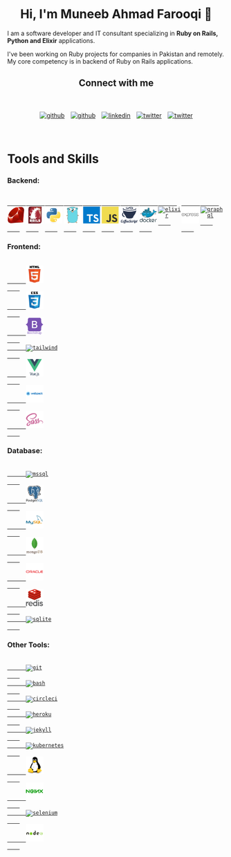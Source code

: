 <h1 align="center"> Hi, I'm Muneeb Ahmad Farooqi 👋 </h1>

<p align="left">
  I am a software developer and IT consultant specializing in <b>Ruby on Rails, Python and Elixir</b> applications.

I've been working on Ruby projects for companies in Pakistan and remotely. My core competency is in backend of Ruby on Rails applications.
</p>

<div align="center">

  <h2> Connect with me </h2>
  <br>
  <p></p>
  <p align="center">
    	<a href="https://muneebfarooqi.com/"><img alt="github" width="10%" style="padding:5px" src="https://img.icons8.com/clouds/100/000000/test-account.png"/></a>
	<a href="https://github.com/farooki/"><img alt="github" width="10%" style="padding:5px" src="https://img.icons8.com/clouds/100/000000/github.png"/></a>
	<a href="https://www.linkedin.com/in/muneeb-ahmad-671a44123/"><img alt="linkedin" width="10%" style="padding:5px" src="https://img.icons8.com/clouds/100/000000/linkedin.png"/></a>
	<a href="https://twitter.com/muneebfarooqii"><img alt="twitter" width="10%" style="padding:5px" src="https://img.icons8.com/clouds/100/000000/twitter.png"/></a>
    	<a href="https://wa.me/923364658144"><img alt="twitter" width="10%" style="padding:5px" src="https://img.icons8.com/clouds/100/000000/whatsapp.png"/></a>
</p>
</div>

<br>

<h1>Tools and Skills </h1>

<h3> Backend: </h3>

<div style="display: flex; justify-content: space-evenly;" align="left">
  <a href="https://www.ruby-lang.org/en/" target="_blank" rel="noreferrer">
    <code>
      <img src="https://raw.githubusercontent.com/devicons/devicon/master/icons/ruby/ruby-original.svg" alt="ruby" width="40" height="40"/>
    </code>
  </a>
  <a href="https://rubyonrails.org" target="_blank" rel="noreferrer">
    <code>
      <img src="https://raw.githubusercontent.com/devicons/devicon/master/icons/rails/rails-original-wordmark.svg" alt="rails" width="40" height="40"/>
    </code>
  </a>

  <a href="https://www.python.org" target="_blank" rel="noreferrer">
    <code>
      <img src="https://raw.githubusercontent.com/devicons/devicon/master/icons/python/python-original.svg" alt="python" width="40" height="40"/>
    </code>
  </a>

  <a href="https://golang.org" target="_blank" rel="noreferrer">
    <code>
      <img src="https://raw.githubusercontent.com/devicons/devicon/master/icons/go/go-original.svg" alt="go" width="40" height="40"/>
    </code>
  </a>

  <a href="https://www.typescriptlang.org/" target="_blank" rel="noreferrer">
    <code>
      <img src="https://raw.githubusercontent.com/devicons/devicon/master/icons/typescript/typescript-original.svg" alt="typescript" width="40" height="40"/>
    </code>
  </a>

  <a href="https://developer.mozilla.org/en-US/docs/Web/JavaScript" target="_blank" rel="noreferrer">
    <code>
      <img src="https://raw.githubusercontent.com/devicons/devicon/master/icons/javascript/javascript-original.svg" alt="javascript" width="40" height="40"/>
    </code>
  </a>

  <a href="https://coffeescript.org" target="_blank" rel="noreferrer">
    <code>
      <img src="https://raw.githubusercontent.com/devicons/devicon/master/icons/coffeescript/coffeescript-original-wordmark.svg" alt="coffeescript" width="40" height="40"/>
    </code>
  </a>

  <a href="https://www.docker.com/" target="_blank" rel="noreferrer">
    <code>
      <img src="https://raw.githubusercontent.com/devicons/devicon/master/icons/docker/docker-original-wordmark.svg" alt="docker" width="40" height="40"/>
    </code>
  </a>

  <a href="https://elixir-lang.org" target="_blank" rel="noreferrer">
    <code>
      <img src="https://www.vectorlogo.zone/logos/elixir-lang/elixir-lang-icon.svg" alt="elixir" width="40" height="40"/>
    </code>
  </a>

  <a href="https://expressjs.com" target="_blank" rel="noreferrer">
    <code>
      <img src="https://raw.githubusercontent.com/devicons/devicon/master/icons/express/express-original-wordmark.svg" alt="express" width="40" height="40"/>
    </code>
  </a>

  <a href="https://graphql.org" target="_blank" rel="noreferrer">
    <code>
      <img src="https://www.vectorlogo.zone/logos/graphql/graphql-icon.svg" alt="graphql" width="40" height="40"/>
    </code>
  </a>
</div>

<h3> Frontend: </h3>

<div align="left">
  <a href="https://www.w3.org/html/" target="_blank" rel="noreferrer">
    <code>
      <img src="https://raw.githubusercontent.com/devicons/devicon/master/icons/html5/html5-original-wordmark.svg" alt="html5" width="40" height="40"/>
    </code>
  </a>

  <a href="https://www.w3schools.com/css/" target="_blank" rel="noreferrer">
    <code>
      <img src="https://raw.githubusercontent.com/devicons/devicon/master/icons/css3/css3-original-wordmark.svg" alt="css3" width="40" height="40"/>
    </code>
  </a>

  <a href="https://getbootstrap.com" target="_blank" rel="noreferrer">
    <code>
      <img src="https://raw.githubusercontent.com/devicons/devicon/master/icons/bootstrap/bootstrap-plain-wordmark.svg" alt="bootstrap" width="40" height="40"/>
    </code>
  </a>

  <a href="https://tailwindcss.com/" target="_blank" rel="noreferrer">
    <code>
      <img src="https://www.vectorlogo.zone/logos/tailwindcss/tailwindcss-icon.svg" alt="tailwind" width="40" height="40"/>
    </code>
  </a>

  <a href="https://vuejs.org/" target="_blank" rel="noreferrer">
    <code>
      <img src="https://raw.githubusercontent.com/devicons/devicon/master/icons/vuejs/vuejs-original-wordmark.svg" alt="vuejs" width="40" height="40"/>
    </code>
  </a>

  <a href="https://webpack.js.org" target="_blank" rel="noreferrer">
    <code>
      <img src="https://raw.githubusercontent.com/devicons/devicon/d00d0969292a6569d45b06d3f350f463a0107b0d/icons/webpack/webpack-original-wordmark.svg" alt="webpack" width="40" height="40"/>
    </code>
  </a>

  <a href="https://sass-lang.com" target="_blank" rel="noreferrer">
    <code>
      <img src="https://raw.githubusercontent.com/devicons/devicon/master/icons/sass/sass-original.svg" alt="sass" width="40" height="40"/>
    </code>
  </a>
</div>

<h3> Database: </h3>

<div align="left">
  <a href="https://www.microsoft.com/en-us/sql-server" target="_blank" rel="noreferrer">
    <code>
      <img src="https://www.svgrepo.com/show/303229/microsoft-sql-server-logo.svg" alt="mssql" width="40" height="40"/>
    </code>
  </a>

  <a href="https://www.postgresql.org" target="_blank" rel="noreferrer">
    <code>
      <img src="https://raw.githubusercontent.com/devicons/devicon/master/icons/postgresql/postgresql-original-wordmark.svg" alt="postgresql" width="40" height="40"/>
    </code>
  </a>

  <a href="https://www.mysql.com/" target="_blank" rel="noreferrer">
    <code>
      <img src="https://raw.githubusercontent.com/devicons/devicon/master/icons/mysql/mysql-original-wordmark.svg" alt="mysql" width="40" height="40"/>
    </code>
  </a>

  <a href="https://www.mongodb.com/" target="_blank" rel="noreferrer">
    <code>
      <img src="https://raw.githubusercontent.com/devicons/devicon/master/icons/mongodb/mongodb-original-wordmark.svg" alt="mongodb" width="40" height="40"/>
    </code>
  </a>

  <a href="https://www.oracle.com/" target="_blank" rel="noreferrer">
    <code>
      <img src="https://raw.githubusercontent.com/devicons/devicon/master/icons/oracle/oracle-original.svg" alt="oracle" width="40" height="40"/>
    </code>
  </a>

  <a href="https://redis.io" target="_blank" rel="noreferrer">
    <code>
      <img src="https://raw.githubusercontent.com/devicons/devicon/master/icons/redis/redis-original-wordmark.svg" alt="redis" width="40" height="40"/>
    </code>
  </a>

  <a href="https://www.sqlite.org/" target="_blank" rel="noreferrer">
    <code>
      <img src="https://www.vectorlogo.zone/logos/sqlite/sqlite-icon.svg" alt="sqlite" width="40" height="40"/>
    </code>
  </a>
</div>

<h3> Other Tools: </h3>

<div align="left">
  <a href="https://git-scm.com/" target="_blank" rel="noreferrer">
    <code>
      <img src="https://www.vectorlogo.zone/logos/git-scm/git-scm-icon.svg" alt="git" width="40" height="40"/>
    </code>
  </a>

  <a href="https://www.gnu.org/software/bash/" target="_blank" rel="noreferrer">
    <code>
      <img src="https://www.vectorlogo.zone/logos/gnu_bash/gnu_bash-icon.svg" alt="bash" width="40" height="40"/>
    </code>
  </a>

  <a href="https://circleci.com" target="_blank" rel="noreferrer">
    <code>
      <img src="https://www.vectorlogo.zone/logos/circleci/circleci-icon.svg" alt="circleci" width="40" height="40"/>
    </code>
  </a>

  <a href="https://heroku.com" target="_blank" rel="noreferrer">
    <code>
      <img src="https://www.vectorlogo.zone/logos/heroku/heroku-icon.svg" alt="heroku" width="40" height="40"/>
    </code>
  </a>

  <a href="https://jekyllrb.com/" target="_blank" rel="noreferrer">
    <code>
      <img src="https://www.vectorlogo.zone/logos/jekyllrb/jekyllrb-icon.svg" alt="jekyll" width="40" height="40"/>
    </code>
  </a>

  <a href="https://kubernetes.io" target="_blank" rel="noreferrer">
    <code>
      <img src="https://www.vectorlogo.zone/logos/kubernetes/kubernetes-icon.svg" alt="kubernetes" width="40" height="40"/>
    </code>
  </a>

  <a href="https://www.linux.org/" target="_blank" rel="noreferrer">
    <code>
      <img src="https://raw.githubusercontent.com/devicons/devicon/master/icons/linux/linux-original.svg" alt="linux" width="40" height="40"/>
    </code>
  </a>

  <a href="https://www.nginx.com" target="_blank" rel="noreferrer">
    <code>
      <img src="https://raw.githubusercontent.com/devicons/devicon/master/icons/nginx/nginx-original.svg" alt="nginx" width="40" height="40"/>
    </code>
  </a>

  <a href="https://www.selenium.dev" target="_blank" rel="noreferrer">
    <code>
      <img src="https://raw.githubusercontent.com/detain/svg-logos/780f25886640cef088af994181646db2f6b1a3f8/svg/selenium-logo.svg" alt="selenium" width="40" height="40"/>
    </code>
  </a>

  <a href="https://nodejs.org" target="_blank" rel="noreferrer">
    <code>
      <img src="https://raw.githubusercontent.com/devicons/devicon/master/icons/nodejs/nodejs-original-wordmark.svg" alt="nodejs" width="40" height="40"/>
    </code>
  </a>
</div>
